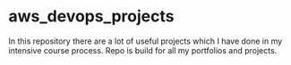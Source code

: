 # aws_devops_projects
In this repository there are a lot of useful projects which I have done in my intensive course process.
Repo is build for all my portfolios and projects.
